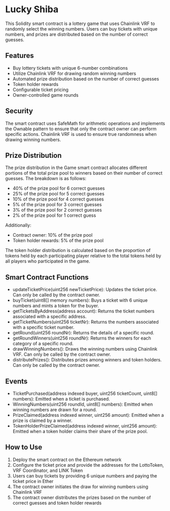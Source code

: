 # Lucky Shiba

This Solidity smart contract is a lottery game that uses Chainlink VRF to randomly select the winning numbers. Users can buy tickets with unique numbers, and prizes are distributed based on the number of correct guesses.

## Features
- Buy lottery tickets with unique 6-number combinations
- Utilize Chainlink VRF for drawing random winning numbers
- Automated prize distribution based on the number of correct guesses
- Token holder rewards
- Configurable ticket pricing
- Owner-controlled game rounds

## Security
The smart contract uses SafeMath for arithmetic operations and implements the Ownable pattern to ensure that only the contract owner can perform specific actions. Chainlink VRF is used to ensure true randomness when drawing winning numbers.

## Prize Distribution
The prize distribution in the Game smart contract allocates different portions of the total prize pool to winners based on their number of correct guesses. The breakdown is as follows:

- 40% of the prize pool for 6 correct guesses
- 25% of the prize pool for 5 correct guesses
- 10% of the prize pool for 4 correct guesses
- 5% of the prize pool for 3 correct guesses
- 3% of the prize pool for 2 correct guesses
- 2% of the prize pool for 1 correct guess

Additionally:

- Contract owner: 10% of the prize pool
- Token holder rewards: 5% of the prize pool

The token holder distribution is calculated based on the proportion of tokens held by each participating player relative to the total tokens held by all players who participated in the game.

## Smart Contract Functions
- updateTicketPrice(uint256 newTicketPrice): Updates the ticket price. Can only be called by the contract owner.
- buyTicket(uint8[] memory numbers): Buys a ticket with 6 unique numbers and mints a token for the buyer.
- getTicketsByAddress(address account): Returns the ticket numbers associated with a specific address.
- getTicketNumbers(uint256 ticketNr): Returns the numbers associated with a specific ticket number.
- getRound(uint256 roundNr): Returns the details of a specific round.
- getRoundWinners(uint256 roundNr): Returns the winners for each category of a specific round.
- drawWinningNumbers(): Draws the winning numbers using Chainlink VRF. Can only be called by the contract owner.
- distributePrizes(): Distributes prizes among winners and token holders. Can only be called by the contract owner.

## Events
- TicketPurchased(address indexed buyer, uint256 ticketCount, uint8[] numbers): Emitted when a ticket is purchased.
- WinningNumbers(uint256 roundId, uint8[] numbers): Emitted when winning numbers are drawn for a round.
- PrizeClaimed(address indexed winner, uint256 amount): Emitted when a prize is claimed by a winner.
- TokenHolderPrizeClaimed(address indexed winner, uint256 amount): Emitted when a token holder claims their share of the prize pool.

## How to Use
1. Deploy the smart contract on the Ethereum network
2. Configure the ticket price and provide the addresses for the LottoToken, VRF Coordinator, and LINK Token
3. Users can buy tickets by providing 6 unique numbers and paying the ticket price in Ether
4. The contract owner initiates the draw for winning numbers using Chainlink VRF
5. The contract owner distributes the prizes based on the number of correct guesses and token holder rewards
